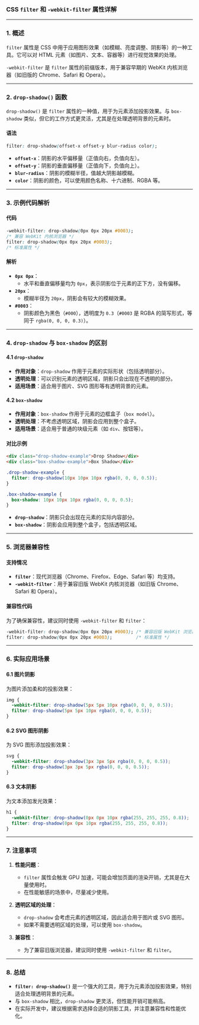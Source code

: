 ### **CSS `filter` 和 `-webkit-filter` 属性详解**

---

### **1. 概述**
`filter` 属性是 CSS 中用于应用图形效果（如模糊、亮度调整、阴影等）的一种工具。它可以对 HTML 元素（如图片、文本、容器等）进行视觉效果的处理。

`-webkit-filter` 是 `filter` 属性的前缀版本，用于兼容早期的 WebKit 内核浏览器（如旧版的 Chrome、Safari 和 Opera）。

---

### **2. `drop-shadow()` 函数**
`drop-shadow()` 是 `filter` 属性的一种值，用于为元素添加投影效果。与 `box-shadow` 类似，但它的工作方式更灵活，尤其是在处理透明背景的元素时。

#### **语法**
```css
filter: drop-shadow(offset-x offset-y blur-radius color);
```

- **`offset-x`**：阴影的水平偏移量（正值向右，负值向左）。
- **`offset-y`**：阴影的垂直偏移量（正值向下，负值向上）。
- **`blur-radius`**：阴影的模糊半径，值越大阴影越模糊。
- **`color`**：阴影的颜色，可以使用颜色名称、十六进制、RGBA 等。

---

### **3. 示例代码解析**

#### **代码**
```css
-webkit-filter: drop-shadow(0px 0px 20px #0003);
/* 兼容 WebKit 内核浏览器 */
filter: drop-shadow(0px 0px 20px #0003);
/* 标准属性 */
```

#### **解析**
- **`0px 0px`**：
  - 水平和垂直偏移量均为 `0px`，表示阴影位于元素的正下方，没有偏移。
- **`20px`**：
  - 模糊半径为 `20px`，阴影会有较大的模糊效果。
- **`#0003`**：
  - 阴影颜色为黑色（`#000`），透明度为 `0.3`（`#0003` 是 RGBA 的简写形式，等同于 `rgba(0, 0, 0, 0.3)`）。

---

### **4. `drop-shadow` 与 `box-shadow` 的区别**

#### **4.1 `drop-shadow`**
- **作用对象**：`drop-shadow` 作用于元素的实际形状（包括透明部分）。
- **透明处理**：可以识别元素的透明区域，阴影只会出现在不透明的部分。
- **适用场景**：适合用于图片、SVG 图形等有透明背景的元素。

#### **4.2 `box-shadow`**
- **作用对象**：`box-shadow` 作用于元素的边框盒子（`box model`）。
- **透明处理**：不考虑透明区域，阴影会应用到整个盒子。
- **适用场景**：适合用于普通的块级元素（如 `div`、按钮等）。

#### **对比示例**
```html
<div class="drop-shadow-example">Drop Shadow</div>
<div class="box-shadow-example">Box Shadow</div>
```

```css
.drop-shadow-example {
  filter: drop-shadow(10px 10px 10px rgba(0, 0, 0, 0.5));
}

.box-shadow-example {
  box-shadow: 10px 10px 10px rgba(0, 0, 0, 0.5);
}
```

- **`drop-shadow`**：阴影只会出现在元素的实际内容部分。
- **`box-shadow`**：阴影会应用到整个盒子，包括透明区域。

---

### **5. 浏览器兼容性**

#### **支持情况**
- **`filter`**：现代浏览器（Chrome、Firefox、Edge、Safari 等）均支持。
- **`-webkit-filter`**：用于兼容旧版 WebKit 内核浏览器（如旧版 Chrome、Safari 和 Opera）。

#### **兼容性代码**
为了确保兼容性，建议同时使用 `-webkit-filter` 和 `filter`：
```css
-webkit-filter: drop-shadow(0px 0px 20px #0003); /* 兼容旧版 WebKit 浏览器 */
filter: drop-shadow(0px 0px 20px #0003);         /* 标准属性 */
```

---

### **6. 实际应用场景**

#### **6.1 图片阴影**
为图片添加柔和的投影效果：
```css
img {
  -webkit-filter: drop-shadow(5px 5px 10px rgba(0, 0, 0, 0.5));
  filter: drop-shadow(5px 5px 10px rgba(0, 0, 0, 0.5));
}
```

#### **6.2 SVG 图形阴影**
为 SVG 图形添加投影效果：
```css
svg {
  -webkit-filter: drop-shadow(3px 3px 5px rgba(0, 0, 0, 0.5));
  filter: drop-shadow(3px 3px 5px rgba(0, 0, 0, 0.5));
}
```

#### **6.3 文本阴影**
为文本添加发光效果：
```css
h1 {
  -webkit-filter: drop-shadow(0px 0px 10px rgba(255, 255, 255, 0.8));
  filter: drop-shadow(0px 0px 10px rgba(255, 255, 255, 0.8));
}
```

---

### **7. 注意事项**

1. **性能问题**：
   - `filter` 属性会触发 GPU 加速，可能会增加页面的渲染开销，尤其是在大量使用时。
   - 在性能敏感的场景中，尽量减少使用。

2. **透明区域的处理**：
   - `drop-shadow` 会考虑元素的透明区域，因此适合用于图片或 SVG 图形。
   - 如果不需要透明区域的处理，可以使用 `box-shadow`。

3. **兼容性**：
   - 为了兼容旧版浏览器，建议同时使用 `-webkit-filter` 和 `filter`。

---

### **8. 总结**

- **`filter: drop-shadow()`** 是一个强大的工具，用于为元素添加投影效果，特别适合处理透明背景的元素。
- 与 `box-shadow` 相比，`drop-shadow` 更灵活，但性能开销可能稍高。
- 在实际开发中，建议根据需求选择合适的阴影工具，并注意兼容性和性能优化。

